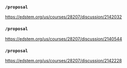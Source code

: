 ### `/proposal`
https://edstem.org/us/courses/28207/discussion/2142032
### `/proposal`
https://edstem.org/us/courses/28207/discussion/2140544
### `/proposal`
https://edstem.org/us/courses/28207/discussion/2142228
